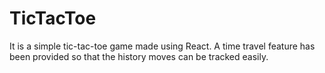 # TicTacToe
It is a simple tic-tac-toe game made using React. A time travel feature has been provided so that the history moves can be tracked easily. 
